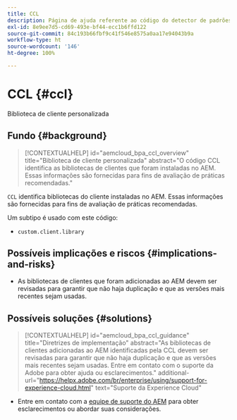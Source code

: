 ```yaml
---
title: CCL
description: Página de ajuda referente ao código do detector de padrões.
exl-id: 8e9ee7d5-cd69-493e-bf44-ecc1b6ffd122
source-git-commit: 84c193b66fbf9c41f546e8575a0aa17e94043b9a
workflow-type: ht
source-wordcount: '146'
ht-degree: 100%

---
```


# CCL {#ccl}

Biblioteca de cliente personalizada

## Fundo {#background}

>[!CONTEXTUALHELP]
>id="aemcloud_bpa_ccl_overview"
>title="Biblioteca de cliente personalizada"
>abstract="O código CCL identifica as bibliotecas de clientes que foram instaladas no AEM. Essas informações são fornecidas para fins de avaliação de práticas recomendadas."

`CCL` identifica bibliotecas do cliente instaladas no AEM. Essas informações são fornecidas para fins de avaliação de práticas recomendadas.

Um subtipo é usado com este código:

* `custom.client.library`

## Possíveis implicações e riscos {#implications-and-risks}

* As bibliotecas de clientes que foram adicionadas ao AEM devem ser revisadas para garantir que não haja duplicação e que as versões mais recentes sejam usadas.

## Possíveis soluções {#solutions}

>[!CONTEXTUALHELP]
>id="aemcloud_bpa_ccl_guidance"
>title="Diretrizes de implementação"
>abstract="As bibliotecas de clientes adicionadas ao AEM identificadas pela CCL devem ser revisadas para garantir que não haja duplicação e que as versões mais recentes sejam usadas. Entre em contato com o suporte da Adobe para obter ajuda ou esclarecimentos."
>additional-url="https://helpx.adobe.com/br/enterprise/using/support-for-experience-cloud.html" text="Suporte da Experience Cloud"

* Entre em contato com a [equipe de suporte do AEM](https://helpx.adobe.com/br/enterprise/using/support-for-experience-cloud.html) para obter esclarecimentos ou abordar suas considerações.
